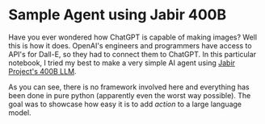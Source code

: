 # Sample Agent using Jabir 400B

Have you ever wondered how ChatGPT is capable of making images? Well this is how it does. OpenAI's engineers and programmers have access to API's for Dall-E, so they had to connect them to ChatGPT. In this particular notebook, I tried my best to make a very simple AI agent using [Jabir Project's 400B LLM](https://jabirproject.org). 

As you can see, there is no framework involved here and everything has been done in pure python (apparently even the worst way possible). The goal was to showcase how easy it is to add _action_ to a large language model. 